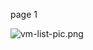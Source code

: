 page 1

![vm-list-pic.png](https://docs-api-qa.cloudlabs.ai/repos/raw.githubusercontent.com/AzharSpektra/samplerepo/main/18980pTGDqkev/images/vm-list-pic.png?token=8b2t1Sg45N8JBe8QNwBlyhJq)